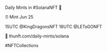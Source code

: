 Daily Mints in #SolanaNFT 🚀

⏰ Mint Jun 25

15UTC @KingDragonsNFT
16UTC @LETsGONFT

🔗 thunft.com/daily-mints/solana

#NFTCollections